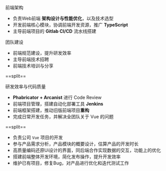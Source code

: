 <block class="experience-block">
  <p><span class="experience-sub-title">前端架构</span></p>
</block>

- 负责Web前端 **架构设计与性能优化**，以及技术选型
- 开发前端核心模块，协调前端开发资源，推广 **TypeScript**
- 主导前端项目的 **Gitlab CI/CD** 流水线搭建

<block class="experience-block">
  <p><span class="experience-sub-title">团队建设</span></p>
</block>

- 前端规范建设，提升研发效率
- 主导前端技术招聘
- 前端技术培训与分享

==split==

<block class="experience-block">
  <p><span class="experience-sub-title">研发效率与代码质量</span></p>
</block>

- **Phabricator + Arcanist** 进行 Code Review
- 前端项目管理，搭建自动化部署工具 **Jenkins**
- 前端框架搭建，推动旧版前端项目**重构**
- 完成日常开发任务，并解决全团队关于 Vue 的问题

==split==

- 负责公司 `Vue` 项目的开发
- 参与产品需求分析，产品模块的概要设计，估算产品的开发时长
- 高质量编码还原Ui设计的界面，同后端合作实现数据的交互，功能上的优化
- 搭建前端整体开发环境，简化发布操作，提升开发效率
- 维护已有项目，修复Bug，对产品进行优化和迭代测试工作

<div class="empty-holder"></div>
